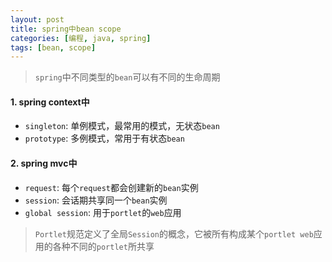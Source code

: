 ```yaml
---
layout: post
title: spring中bean scope
categories: [编程, java, spring]
tags: [bean, scope]
---
```



> `spring`中不同类型的`bean`可以有不同的生命周期

#### 1. spring context中
* `singleton`: 单例模式，最常用的模式，无状态`bean`
* `prototype`: 多例模式，常用于有状态`bean`

#### 2. spring mvc中
* `request`: 每个`request`都会创建新的`bean`实例
* `session`: 会话期共享同一个`bean`实例
* `global session`: 用于`portlet`的`web`应用

> `Portlet`规范定义了全局`Session`的概念，它被所有构成某个`portlet web`应用的各种不同的`portlet`所共享